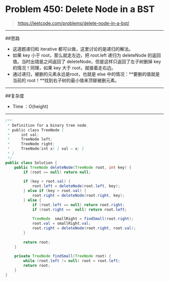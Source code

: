 # Problem 450: Delete Node in a BST

> https://leetcode.com/problems/delete-node-in-a-bst/

------
##思路
* 这道题递归和 iterative 都可以做，这里讨论的是递归的解法。
* 如果 key 小于 root，那么就走左边，把 root.left 递归为 deleteNode 的返回值。当时出错是之间返回了 deleteNode，但是这样只返回了左子树删掉 key 的情况！同理，如果 key 大于 root，就接着走右边。
* 通过递归，被删的元素永远是root，也就是 else 中的情况：**要删的值就是当前的 root！**找到右子树的最小值来顶替被删元素。

------
##复杂度
* Time ：O(height)

------


```java
/**
 * Definition for a binary tree node.
 * public class TreeNode {
 *     int val;
 *     TreeNode left;
 *     TreeNode right;
 *     TreeNode(int x) { val = x; }
 * }
 */
public class Solution {
    public TreeNode deleteNode(TreeNode root, int key) {
        if (root == null) return null;
        
        if (key < root.val) {
            root.left = deleteNode(root.left, key);
        } else if (key > root.val) {
            root.right = deleteNode(root.right, key);
        } else {
            if (root.left == null) return root.right;
            if (root.right ==  null) return root.left;
            
            TreeNode  smallRight = findSmall(root.right);
            root.val = smallRight.val;
            root.right = deleteNode(root.right, root.val);
        }
        
        return root;
    }
    
    private TreeNode findSmall(TreeNode root) {
        while (root.left != null) root = root.left;
        return root;
    }
}
```


